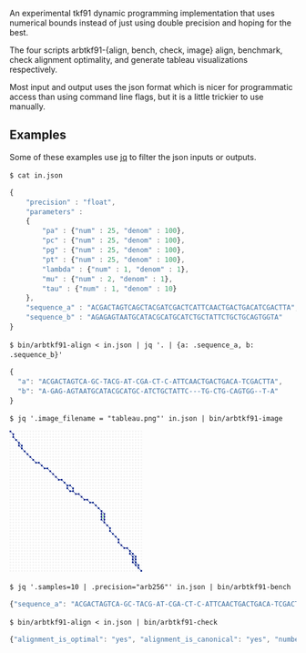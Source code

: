 An experimental tkf91 dynamic programming implementation
that uses numerical bounds instead of just using double precision
and hoping for the best.

The four scripts arbtkf91-{align, bench, check, image}
align, benchmark, check alignment optimality,
and generate tableau visualizations respectively.

Most input and output uses the json format which is nicer
for programmatic access than using command line flags,
but it is a little trickier to use manually.

Examples
--------

Some of these examples use [jq](https://stedolan.github.io/jq/)
to filter the json inputs or outputs.

`$ cat in.json`

```javascript
{
    "precision" : "float",
    "parameters" :
    {
        "pa" : {"num" : 25, "denom" : 100},
        "pc" : {"num" : 25, "denom" : 100},
        "pg" : {"num" : 25, "denom" : 100},
        "pt" : {"num" : 25, "denom" : 100},
        "lambda" : {"num" : 1, "denom" : 1},
        "mu" : {"num" : 2, "denom" : 1},
        "tau" : {"num" : 1, "denom" : 10}
    },
    "sequence_a" : "ACGACTAGTCAGCTACGATCGACTCATTCAACTGACTGACATCGACTTA",
    "sequence_b" : "AGAGAGTAATGCATACGCATGCATCTGCTATTCTGCTGCAGTGGTA"
}
```

`$ bin/arbtkf91-align < in.json | jq '. | {a: .sequence_a, b: .sequence_b}'`

```javascript
{
  "a": "ACGACTAGTCA-GC-TACG-AT-CGA-CT-C-ATTCAACTGACTGACA-TCGACTTA",
  "b": "A-GAG-AGTAATGCATACGCATGC-ATCTGCTATTC---TG-CTG-CAGTGG--T-A"
}
```

`$ jq '.image_filename = "tableau.png"' in.json | bin/arbtkf91-image`

![tableau](https://github.com/argriffing/arbtkf91/blob/master/tableau.png)

`$ jq '.samples=10 | .precision="arb256"' in.json | bin/arbtkf91-bench`
```javascript
{"sequence_a": "ACGACTAGTCA-GC-TACG-AT-CGA-CT-C-ATTCAACTGACTGACA-TCGACTTA", "ticks_per_second": 1000000, "elapsed_ticks": [16308, 15952, 15957, 16016, 15976, 15960, 15950, 15943, 16017, 15974], "sequence_b": "A-GAG-AGTAATGCATACGCATGC-ATCTGCTATTC---TG-CTG-CAGTGG--T-A", "verified": true}
```

`$ bin/arbtkf91-align < in.json | bin/arbtkf91-check`

```javascript
{"alignment_is_optimal": "yes", "alignment_is_canonical": "yes", "number_of_optimal_alignments": "56"}
```

